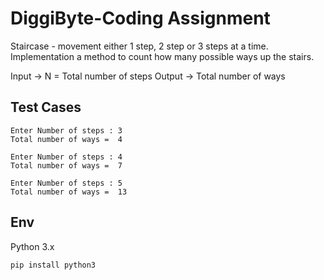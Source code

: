 # DiggiByte-Coding Assignment

Staircase - movement either 1 step, 2 step or 3 steps at a time.
Implementation a method to count how many possible ways up the stairs.

Input -> N = Total number of steps
Output -> Total number of ways

## Test Cases

```
Enter Number of steps : 3
Total number of ways =  4
```
```
Enter Number of steps : 4
Total number of ways =  7
```
```
Enter Number of steps : 5
Total number of ways =  13
```

## Env

Python 3.x
```bash
pip install python3
```

